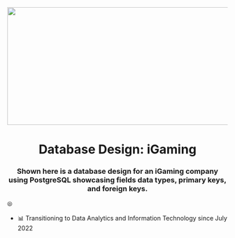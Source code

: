 
<div id="header" align="center">
    <img src="https://i.gifer.com/7aKz.gif" width="1000" height="270"/>
</div>
<h1 align="center">Database Design: iGaming</h1>
<h3 align="center">Shown here is a database design for an iGaming company using PostgreSQL showcasing fields data types, primary keys, and foreign keys. </h3>

⦾ 

- 📊 Transitioning to Data Analytics and Information Technology since July 2022
